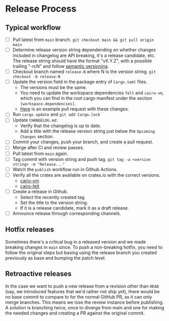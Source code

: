 # Release Process

## Typical workflow

- [ ] Pull latest from `main` branch.
      `git checkout main && git pull origin main`
- [ ] Determine release version string dependending on whether changes included
      in changelog are API breaking, it's a release candidate, etc.
      The release string should have the format "vX.Y.Z", with a possible
      trailing "-rcN" and follow [semantic versioning](https://semver.org/).
- [ ] Checkout branch named `release-N` where N is the version string.
      `git checkout -b release-N`
- [ ] Update the version field in the package entry of `Cargo.toml` files.
  - The versions must be the same.
  - You need to update the workspace dependencies `felt` and `cairo-vm`, which
    you can find in the root cargo manifest under the section `[workspace.dependencies]`.
  - [Here](https://github.com/lambdaclass/cairo-rs/pull/1301/files) is an
    example pull request with these changes.
- [ ] Run `cargo update` and `git add Cargo.lock`
- [ ] Update `CHANGELOG.md`:
  - Verify that the changelog is up to date.
  - Add a title with the release version string just below the `Upcoming
    Changes` section.
- [ ] Commit your changes, push your branch, and create a pull request.
- [ ] Merge after CI and review passes.
- [ ] Pull latest from `main` again.
- [ ] Tag commit with version string and push tag.
      `git tag -a <version string> -m "Release..."`
- [ ] Watch the `publish` workflow run in Github Actions.
- [ ] Verify all the crates are available on crates.io with the correct
      versions.
  - [cairo-vm](https://crates.io/crates/cairo-vm)
  - [cairo-felt](https://crates.io/crates/cairo-felt)
- [ ] Create a release in Github.
  - Select the recently created tag.
  - Set the title to the version string.
  - If it is a release candidate, mark it as a draft release.
- [ ] Announce release through corresponding channels.

## Hotfix releases

Sometimes there's a critical bug in a released version and we made breaking
changes in `main` since. To push a non-breaking hotfix, you need to  follow the
original steps but basing using the release branch you created previously as
base and bumping the patch level.

## Retroactive releases

In the case we want to push a new release from a revision other than `HEAD`
(say, we introduced features that we'd rather not ship yet), there would be no
base commit to compare to for the normal GitHub PR, as it can only merge
branches. This means we lose the review instance before publishing.
A solution is branching twice, once to diverge from main and one for making the
needed changes and creating a PR against the original commit.

